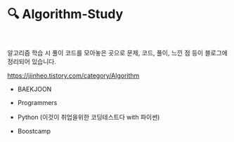 # 🔍 Algorithm-Study

<br>

알고리즘 학습 시 풀이 코드를 모아놓은 곳으로 문제, 코드, 풀이, 느낀 점 등이 블로그에 정리되어 있습니다.

<https://jiinheo.tistory.com/category/Algorithm>



* BAEKJOON

* Programmers

* Python (이것이 취업을위한 코딩테스트다 with 파이썬)

* Boostcamp
